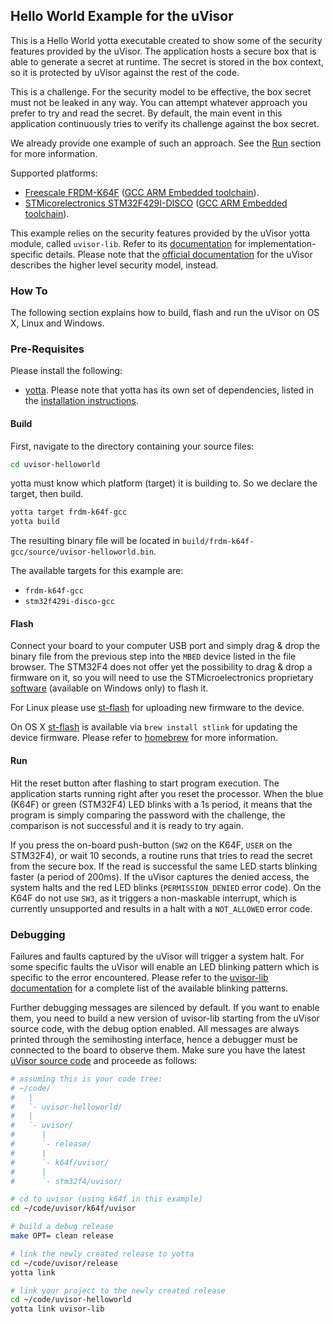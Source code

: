 ## Hello World Example for the uVisor

This is a Hello World yotta executable created to show some of the security features provided by the uVisor. The application hosts a secure box that is able to generate a secret at runtime. The secret is stored in the box context, so it is protected by uVisor against the rest of the code.

This is a challenge. For the security model to be effective, the box secret must not be leaked in any way. You can attempt whatever approach you prefer to try and read the secret. By default, the main event in this application continuously tries to verify its challenge against the box secret.

We already provide one example of such an approach. See the [Run](#run) section for more information.

Supported platforms:
- [Freescale FRDM-K64F](http://developer.mbed.org/platforms/FRDM-K64F/) ([GCC ARM Embedded toolchain](https://launchpad.net/gcc-arm-embedded)).
- [STMicorelectronics STM32F429I-DISCO](http://www.st.com/web/catalog/tools/FM116/SC959/SS1532/PF259090) ([GCC ARM Embedded toolchain](https://launchpad.net/gcc-arm-embedded)).

This example relies on the security features provided by the uVisor yotta module, called `uvisor-lib`. Refer to its [documentation](https://github.com/ARMmbed/uvisor-lib) for implementation-specific details. Please note that the [official documentation](https://github.com/ARMmbed/uvisor) for the uVisor describes the higher level security model, instead.

### How To

The following section explains how to build, flash and run the uVisor on OS X, Linux and Windows.

### Pre-Requisites

Please install the following:

* [yotta](https://github.com/ARMmbed/yotta). Please note that yotta has its own set of dependencies, listed in the [installation instructions](http://armmbed.github.io/yotta/#installing-on-windows).

#### Build

First, navigate to the directory containing your source files:

```bash
cd uvisor-helloworld
```

yotta must know which platform (target) it is building to. So we declare the target, then build.

```bash
yotta target frdm-k64f-gcc
yotta build
```

The resulting binary file will be located in
`build/frdm-k64f-gcc/source/uvisor-helloworld.bin`.

The available targets for this example are:
- `frdm-k64f-gcc`
- `stm32f429i-disco-gcc`

#### Flash

Connect your board to your computer USB port and simply drag & drop the binary file from the previous step into the `MBED` device listed in the file browser. The STM32F4 does not offer yet the possibility to drag & drop a firmware on it, so you will need to use the STMicroelectronics proprietary [software](http://www.st.com/web/en/catalog/tools/PF258168) (available on Windows only) to flash it.

For Linux please use [st-flash](https://github.com/texane/stlink) for uploading new firmware to the device.

On OS X [st-flash](https://github.com/texane/stlink) is available via `brew install stlink` for updating the device firmware. Please refer to [homebrew](http://brew.sh/) for more information.

#### Run

Hit the reset button after flashing to start program execution. The application starts running right after you reset the processor. When the blue (K64F) or green (STM32F4) LED blinks with a 1s period, it means that the program is simply comparing the password with the challenge, the comparison is not successful and it is ready to try again.

If you press the on-board push-button (`SW2` on the K64F, `USER` on the STM32F4), or wait 10 seconds, a routine runs that tries to read the secret from the secure box. If the read is successful the same LED starts blinking faster (a period of 200ms). If the uVisor captures the denied access, the system halts and the red LED blinks (`PERMISSION_DENIED` error code). On the K64F do not use `SW3`, as it triggers a non-maskable interrupt, which is currently unsupported and results in a halt with a `NOT_ALLOWED` error code.

### Debugging

Failures and faults captured by the uVisor will trigger a system halt. For some specific faults the uVisor will enable an LED blinking pattern which is specific to the error encountered. Please refer to the [uvisor-lib documentation](https://github.com/ARMmbed/uvisor-lib/blob/master/DOCUMENTATION.md#error-patterns) for a complete list of the available blinking patterns.

Further debugging messages are silenced by default. If you want to enable them, you need to build a new version of uvisor-lib starting from the uVisor source code, with the debug option enabled. All messages are always printed through the semihosting interface, hence a debugger must be connected to the board to observe them. Make sure you have the latest [uVisor source code](https://github.com/ARMmbed/uvisor) and proceede as follows:

```bash
# assuming this is your code tree:
# ~/code/
#   |
#   `- uvisor-helloworld/
#   |
#   `- uvisor/
#      |
#      `- release/
#      |
#      `- k64f/uvisor/
#      |
#      `- stm32f4/uvisor/

# cd to uvisor (using k64f in this example)
cd ~/code/uvisor/k64f/uvisor

# build a debug release
make OPT= clean release

# link the newly created release to yotta
cd ~/code/uvisor/release
yotta link

# link your project to the newly created release
cd ~/code/uvisor-helloworld
yotta link uvisor-lib
```
